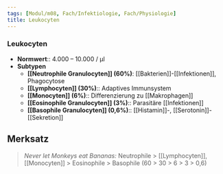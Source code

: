 ```yaml
---
tags: [Modul/m08, Fach/Infektiologie, Fach/Physiologie]
title: Leukocyten
---
```

### Leukocyten
- **Normwert**:: 4.000 – 10.000 / μl
- **Subtypen**
	- **[[Neutrophile Granulocyten]] (60%)**: [[Bakterien]]-[[Infektionen]], Phagocytose
	- **[[Lymphocyten]] (30%)**:: Adaptives Immunsystem
	- **[[Monocyten]] (6%)**:: Differenzierung zu [[Makrophagen]]
	- **[[Eosinophile Granulocyten]] (3%)**:: Parasitäre [[Infektionen]]
	- **[[Basophile Granulocyten]] (0,6%)**:: [[Histamin]]-, [[Serotonin]]-[[Sekretion]]


## Merksatz
> *Never let Monkeys eat Bananas:* Neutrophile > [[Lymphocyten]], [[Monocyten]] > Eosinophile > Basophile (60 > 30 > 6 > 3 > 0,6)